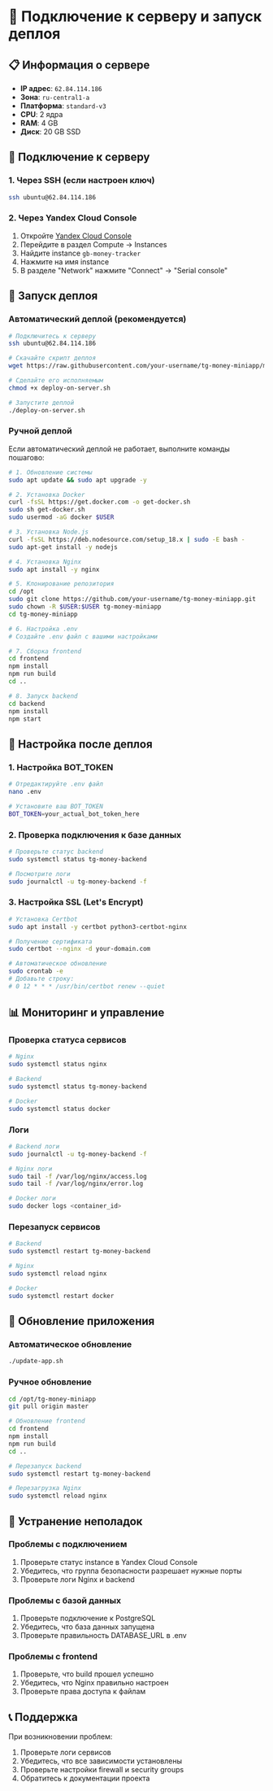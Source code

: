 # 🚀 Подключение к серверу и запуск деплоя

## 📋 Информация о сервере

- **IP адрес**: `62.84.114.186`
- **Зона**: `ru-central1-a`
- **Платформа**: `standard-v3`
- **CPU**: 2 ядра
- **RAM**: 4 GB
- **Диск**: 20 GB SSD

## 🔑 Подключение к серверу

### 1. Через SSH (если настроен ключ)
```bash
ssh ubuntu@62.84.114.186
```

### 2. Через Yandex Cloud Console
1. Откройте [Yandex Cloud Console](https://console.cloud.yandex.ru)
2. Перейдите в раздел Compute → Instances
3. Найдите instance `gb-money-tracker`
4. Нажмите на имя instance
5. В разделе "Network" нажмите "Connect" → "Serial console"

## 🚀 Запуск деплоя

### Автоматический деплой (рекомендуется)
```bash
# Подключитесь к серверу
ssh ubuntu@62.84.114.186

# Скачайте скрипт деплоя
wget https://raw.githubusercontent.com/your-username/tg-money-miniapp/master/deploy-on-server.sh

# Сделайте его исполняемым
chmod +x deploy-on-server.sh

# Запустите деплой
./deploy-on-server.sh
```

### Ручной деплой
Если автоматический деплой не работает, выполните команды пошагово:

```bash
# 1. Обновление системы
sudo apt update && sudo apt upgrade -y

# 2. Установка Docker
curl -fsSL https://get.docker.com -o get-docker.sh
sudo sh get-docker.sh
sudo usermod -aG docker $USER

# 3. Установка Node.js
curl -fsSL https://deb.nodesource.com/setup_18.x | sudo -E bash -
sudo apt-get install -y nodejs

# 4. Установка Nginx
sudo apt install -y nginx

# 5. Клонирование репозитория
cd /opt
sudo git clone https://github.com/your-username/tg-money-miniapp.git
sudo chown -R $USER:$USER tg-money-miniapp
cd tg-money-miniapp

# 6. Настройка .env
# Создайте .env файл с вашими настройками

# 7. Сборка frontend
cd frontend
npm install
npm run build
cd ..

# 8. Запуск backend
cd backend
npm install
npm start
```

## 🔧 Настройка после деплоя

### 1. Настройка BOT_TOKEN
```bash
# Отредактируйте .env файл
nano .env

# Установите ваш BOT_TOKEN
BOT_TOKEN=your_actual_bot_token_here
```

### 2. Проверка подключения к базе данных
```bash
# Проверьте статус backend
sudo systemctl status tg-money-backend

# Посмотрите логи
sudo journalctl -u tg-money-backend -f
```

### 3. Настройка SSL (Let's Encrypt)
```bash
# Установка Certbot
sudo apt install -y certbot python3-certbot-nginx

# Получение сертификата
sudo certbot --nginx -d your-domain.com

# Автоматическое обновление
sudo crontab -e
# Добавьте строку:
# 0 12 * * * /usr/bin/certbot renew --quiet
```

## 📊 Мониторинг и управление

### Проверка статуса сервисов
```bash
# Nginx
sudo systemctl status nginx

# Backend
sudo systemctl status tg-money-backend

# Docker
sudo systemctl status docker
```

### Логи
```bash
# Backend логи
sudo journalctl -u tg-money-backend -f

# Nginx логи
sudo tail -f /var/log/nginx/access.log
sudo tail -f /var/log/nginx/error.log

# Docker логи
sudo docker logs <container_id>
```

### Перезапуск сервисов
```bash
# Backend
sudo systemctl restart tg-money-backend

# Nginx
sudo systemctl reload nginx

# Docker
sudo systemctl restart docker
```

## 🔄 Обновление приложения

### Автоматическое обновление
```bash
./update-app.sh
```

### Ручное обновление
```bash
cd /opt/tg-money-miniapp
git pull origin master

# Обновление frontend
cd frontend
npm install
npm run build
cd ..

# Перезапуск backend
sudo systemctl restart tg-money-backend

# Перезагрузка Nginx
sudo systemctl reload nginx
```

## 🚨 Устранение неполадок

### Проблемы с подключением
1. Проверьте статус instance в Yandex Cloud Console
2. Убедитесь, что группа безопасности разрешает нужные порты
3. Проверьте логи Nginx и backend

### Проблемы с базой данных
1. Проверьте подключение к PostgreSQL
2. Убедитесь, что база данных запущена
3. Проверьте правильность DATABASE_URL в .env

### Проблемы с frontend
1. Проверьте, что build прошел успешно
2. Убедитесь, что Nginx правильно настроен
3. Проверьте права доступа к файлам

## 📞 Поддержка

При возникновении проблем:
1. Проверьте логи сервисов
2. Убедитесь, что все зависимости установлены
3. Проверьте настройки firewall и security groups
4. Обратитесь к документации проекта
